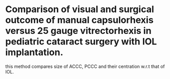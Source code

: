 # Comparison of visual and surgical outcome of manual capsulorhexis versus 25 gauge vitrectorhexis in pediatric cataract surgery with IOL implantation.

this method compares size of ACCC, PCCC and their centration w.r.t that of IOL. 

